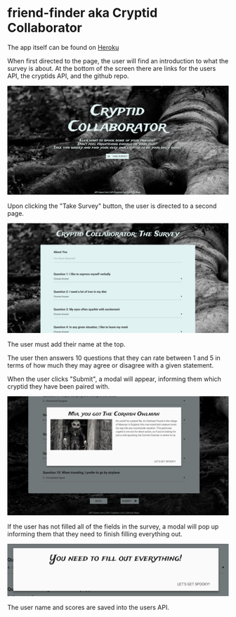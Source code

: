 # friend-finder aka Cryptid Collaborator

The app itself can be found on [Heroku](https://obscure-dawn-62650.herokuapp.com/home.html)

When first directed to the page, the user will find an introduction to what the survey is about. At the bottom of the screen there are links for the users API, the cryptids API, and the github repo. 

![Home Page](./app/public/assets/images/cryptidImage.jpg)

Upon clicking the "Take Survey" button, the user is directed to a second page.

![Survey Page](./app/public/assets/images/cryptidImage2.jpg)

The user must add their name at the top.

The user then answers 10 questions that they can rate between 1 and 5 in terms of how much they may agree or disagree with a given statement.

When the user clicks "Submit", a modal will appear, informing them which cryptid they have been paired with.

![Modal](./app/public/assets/images/cryptidImage3.jpg)

If the user has not filled all of the fields in the survey, a modal will pop up informing them that they need to finish filling everything out.

![Second Modal](./app/public/assets/images/cryptidImage4.jpg)

The user name and scores are saved into the users API.
